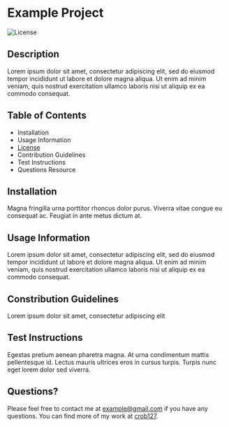 # Example Project
![License](https://img.shields.io/badge/License-MIT-blue.svg)

## Description
Lorem ipsum dolor sit amet, consectetur adipiscing elit, sed do eiusmod tempor incididunt ut labore et dolore magna aliqua. Ut enim ad minim veniam, quis nostrud exercitation ullamco laboris nisi ut aliquip ex ea commodo consequat.

## Table of Contents
- Installation
- Usage Information
- [License](#license)
- Contribution Guidelines
- Test Instructions
- Questions Resource

## Installation
Magna fringilla urna porttitor rhoncus dolor purus. Viverra vitae congue eu consequat ac. Feugiat in ante metus dictum at.

## Usage Information
Lorem ipsum dolor sit amet, consectetur adipiscing elit, sed do eiusmod tempor incididunt ut labore et dolore magna aliqua. Ut enim ad minim veniam, quis nostrud exercitation ullamco laboris nisi ut aliquip ex ea commodo consequat.

## Constribution Guidelines
Lorem ipsum dolor sit amet, consectetur adipiscing elit

## Test Instructions
Egestas pretium aenean pharetra magna. At urna condimentum mattis pellentesque id. Lectus mauris ultrices eros in cursus turpis. Turpis nunc eget lorem dolor sed viverra.

## Questions?
Please feel free to contact me at example@gmail.com if you have any questions.
You can find more of my work at [crob127](https://github.com/crob127).
